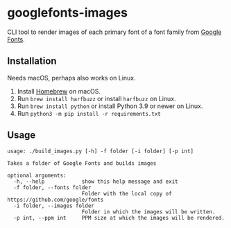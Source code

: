 # googlefonts-images

CLI tool to render images of each primary font of a font family from [Google Fonts](https://github.com/google/fonts).

## Installation

Needs macOS, perhaps also works on Linux.

1. Install [Homebrew](https://brew.sh/) on macOS.
2. Run `brew install harfbuzz` or install `harfbuzz` on Linux.
3. Run `brew install python` or install Python 3.9 or newer on Linux.
4. Run `python3 -m pip install -r requirements.txt`

## Usage

```
usage: ./build_images.py [-h] -f folder [-i folder] [-p int]

Takes a folder of Google Fonts and builds images

optional arguments:
  -h, --help            show this help message and exit
  -f folder, --fonts folder
                        Folder with the local copy of https://github.com/google/fonts
  -i folder, --images folder
                        Folder in which the images will be written.
  -p int, --ppm int     PPM size at which the images will be rendered.
```